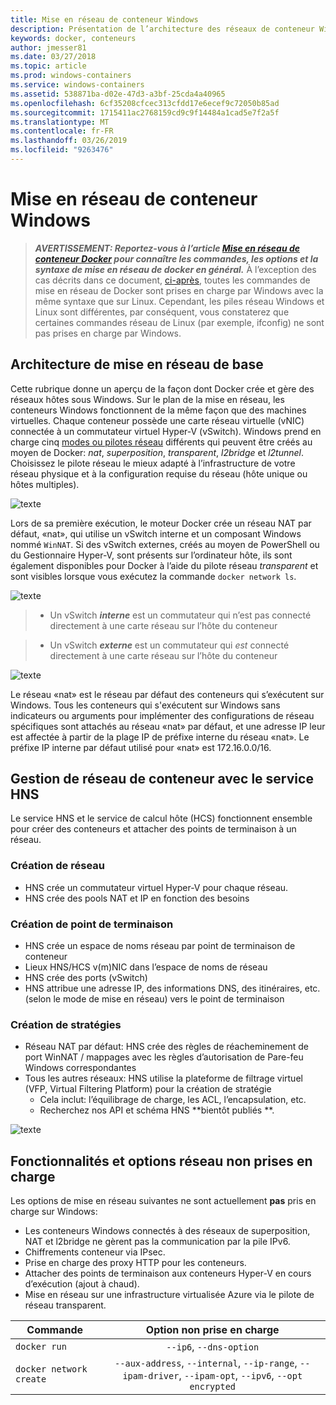 ```yaml
---
title: Mise en réseau de conteneur Windows
description: Présentation de l’architecture des réseaux de conteneur Windows.
keywords: docker, conteneurs
author: jmesser81
ms.date: 03/27/2018
ms.topic: article
ms.prod: windows-containers
ms.service: windows-containers
ms.assetid: 538871ba-d02e-47d3-a3bf-25cda4a40965
ms.openlocfilehash: 6cf35208cfcec313cfdd17e6ecef9c72050b85ad
ms.sourcegitcommit: 1715411ac2768159cd9c9f14484a1cad5e7f2a5f
ms.translationtype: MT
ms.contentlocale: fr-FR
ms.lasthandoff: 03/26/2019
ms.locfileid: "9263476"
---
```

# <a name="windows-container-networking"></a>Mise en réseau de conteneur Windows
> ***AVERTISSEMENT: Reportez-vous à l’article [Mise en réseau de conteneur Docker](https://docs.docker.com/engine/userguide/networking/) pour connaître les commandes, les options et la syntaxe de mise en réseau de docker en général.*** À l’exception des cas décrits dans ce document, [ci-après](#unsupported-features-and-network-options), toutes les commandes de mise en réseau de Docker sont prises en charge par Windows avec la même syntaxe que sur Linux. Cependant, les piles réseau Windows et Linux sont différentes, par conséquent, vous constaterez que certaines commandes réseau de Linux (par exemple, ifconfig) ne sont pas prises en charge par Windows.


## <a name="basic-networking-architecture"></a>Architecture de mise en réseau de base
Cette rubrique donne un aperçu de la façon dont Docker crée et gère des réseaux hôtes sous Windows. Sur le plan de la mise en réseau, les conteneurs Windows fonctionnent de la même façon que des machines virtuelles. Chaque conteneur possède une carte réseau virtuelle (vNIC) connectée à un commutateur virtuel Hyper-V (vSwitch). Windows prend en charge cinq [modes ou pilotes réseau](./network-drivers-topologies.md) différents qui peuvent être créés au moyen de Docker: *nat*, *superposition*, *transparent*, *l2bridge* et *l2tunnel*. Choisissez le pilote réseau le mieux adapté à l’infrastructure de votre réseau physique et à la configuration requise du réseau (hôte unique ou hôtes multiples).


![texte](media/windowsnetworkstack-simple.png)


Lors de sa première exécution, le moteur Docker crée un réseau NAT par défaut, «nat», qui utilise un vSwitch interne et un composant Windows nommé `WinNAT`. Si des vSwitch externes, créés au moyen de PowerShell ou du Gestionnaire Hyper-V, sont présents sur l’ordinateur hôte, ils sont également disponibles pour Docker à l’aide du pilote réseau *transparent* et sont visibles lorsque vous exécutez la commande ``docker network ls``.  


![texte](media/docker-network-ls.png)


> - Un vSwitch ***interne*** est un commutateur qui n’est pas connecté directement à une carte réseau sur l’hôte du conteneur 

> - Un vSwitch ***externe*** est un commutateur qui _est_ connecté directement à une carte réseau sur l’hôte du conteneur  


![texte](media/get-vmswitch.png)


Le réseau «nat» est le réseau par défaut des conteneurs qui s’exécutent sur Windows. Tous les conteneurs qui s'exécutent sur Windows sans indicateurs ou arguments pour implémenter des configurations de réseau spécifiques sont attachés au réseau «nat» par défaut, et une adresse IP leur est affectée à partir de la plage IP de préfixe interne du réseau «nat». Le préfixe IP interne par défaut utilisé pour «nat» est 172.16.0.0/16. 


## <a name="container-network-management-with-host-network-service"></a>Gestion de réseau de conteneur avec le service HNS

Le service HNS et le service de calcul hôte (HCS) fonctionnent ensemble pour créer des conteneurs et attacher des points de terminaison à un réseau.

### <a name="network-creation"></a>Création de réseau
  - HNS crée un commutateur virtuel Hyper-V pour chaque réseau.
  - HNS crée des pools NAT et IP en fonction des besoins

### <a name="endpoint-creation"></a>Création de point de terminaison
  - HNS crée un espace de noms réseau par point de terminaison de conteneur
  - Lieux HNS/HCS v(m)NIC dans l’espace de noms de réseau
  - HNS crée des ports (vSwitch)
  - HNS attribue une adresse IP, des informations DNS, des itinéraires, etc. (selon le mode de mise en réseau) vers le point de terminaison

### <a name="policy-creation"></a>Création de stratégies
  - Réseau NAT par défaut: HNS crée des règles de réacheminement de port WinNAT / mappages avec les règles d’autorisation de Pare-feu Windows correspondantes
  - Tous les autres réseaux: HNS utilise la plateforme de filtrage virtuel (VFP, Virtual Filtering Platform) pour la création de stratégie
    - Cela inclut: l’équilibrage de charge, les ACL, l’encapsulation, etc.
    - Recherchez nos API et schéma HNS **bientôt publiés **.


![texte](media/HNS-Management-Stack.png)


 ## <a name="unsupported-features-and-network-options"></a>Fonctionnalités et options réseau non prises en charge
 Les options de mise en réseau suivantes ne sont actuellement **pas** pris en charge sur Windows:
   * Les conteneurs Windows connectés à des réseaux de superposition, NAT et l2bridge ne gèrent pas la communication par la pile IPv6.
   * Chiffrements conteneur via IPsec.
   * Prise en charge des proxy HTTP pour les conteneurs.
   * Attacher des points de terminaison aux conteneurs Hyper-V en cours d’exécution (ajout à chaud).
   * Mise en réseau sur une infrastructure virtualisée Azure via le pilote de réseau transparent.

 | Commande        | Option non prise en charge   |
 | ---------------|:--------------------:|
 | ``docker run``|   ``--ip6``, ``--dns-option`` |
 | ``docker network create``| ``--aux-address``, ``--internal``, ``--ip-range``, ``--ipam-driver``, ``--ipam-opt``, ``--ipv6``, ``--opt encrypted`` |